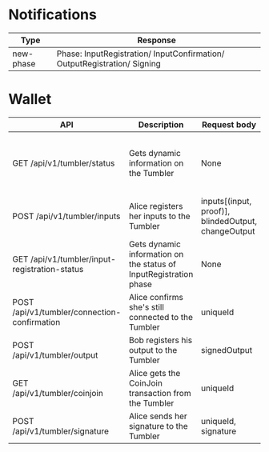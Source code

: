 # Notifications

| Type | Response   |
|------| -----------|
| new-phase  | Phase: InputRegistration/ InputConfirmation/ OutputRegistration/ Signing |


# Wallet

|API | Description    | Request body    | Response body   |
|--- | ---- | ---- | ---- |
|GET /api/v1/tumbler/status | Gets dynamic information on the Tumbler | None  | phase, denomination, anonymitySet, timeSpentInInputRegistration, maximumInputsPerAlices, feePerInputs, feePerOutputs, version |
|POST /api/v1/tumbler/inputs  | Alice registers her inputs to the Tumbler | inputs[(input, proof)], blindedOutput, changeOutput | signedBlindedOutput, uniqueId |
|GET /api/v1/tumbler/input-registration-status  | Gets dynamic information on the status of InputRegistration phase | None | registeredPeerCount, requiredPeerCount, elapsedSeconds |
|POST /api/v1/tumbler/connection-confirmation  | Alice confirms she's still connected to the Tumbler | uniqueId | None |
|POST /api/v1/tumbler/output  | Bob registers his output to the Tumbler | signedOutput | None |
|GET /api/v1/tumbler/coinjoin  | Alice gets the CoinJoin transaction from the Tumbler | uniqueId | transaction |
|POST /api/v1/tumbler/signature  | Alice sends her signature to the Tumbler | uniqueId, signature | None |
